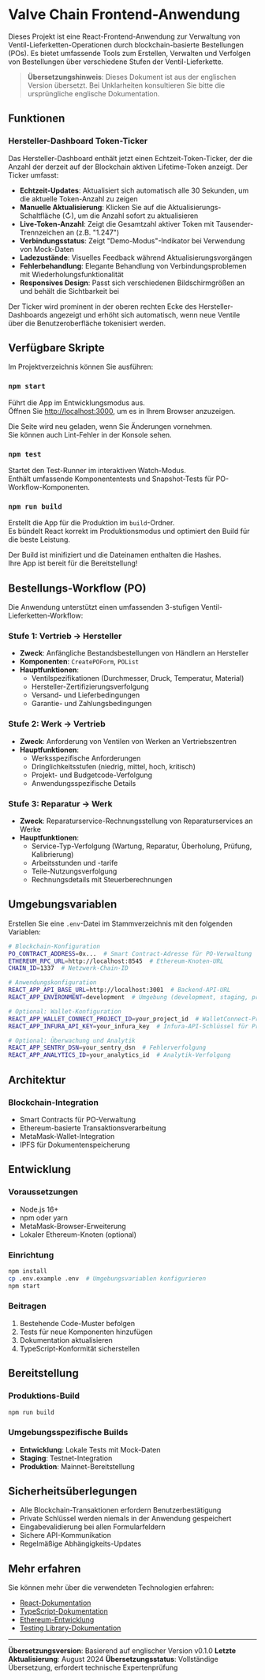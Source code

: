 # Valve Chain Frontend-Anwendung

Dieses Projekt ist eine React-Frontend-Anwendung zur Verwaltung von Ventil-Lieferketten-Operationen durch blockchain-basierte Bestellungen (POs). Es bietet umfassende Tools zum Erstellen, Verwalten und Verfolgen von Bestellungen über verschiedene Stufen der Ventil-Lieferkette.

> **Übersetzungshinweis**: Dieses Dokument ist aus der englischen Version übersetzt. Bei Unklarheiten konsultieren Sie bitte die ursprüngliche englische Dokumentation.

## Funktionen

### Hersteller-Dashboard Token-Ticker

Das Hersteller-Dashboard enthält jetzt einen Echtzeit-Token-Ticker, der die Anzahl der derzeit auf der Blockchain aktiven Lifetime-Token anzeigt. Der Ticker umfasst:

- **Echtzeit-Updates**: Aktualisiert sich automatisch alle 30 Sekunden, um die aktuelle Token-Anzahl zu zeigen
- **Manuelle Aktualisierung**: Klicken Sie auf die Aktualisierungs-Schaltfläche (↻), um die Anzahl sofort zu aktualisieren
- **Live-Token-Anzahl**: Zeigt die Gesamtzahl aktiver Token mit Tausender-Trennzeichen an (z.B. "1.247")
- **Verbindungsstatus**: Zeigt "Demo-Modus"-Indikator bei Verwendung von Mock-Daten
- **Ladezustände**: Visuelles Feedback während Aktualisierungsvorgängen
- **Fehlerbehandlung**: Elegante Behandlung von Verbindungsproblemen mit Wiederholungsfunktionalität
- **Responsives Design**: Passt sich verschiedenen Bildschirmgrößen an und behält die Sichtbarkeit bei

Der Ticker wird prominent in der oberen rechten Ecke des Hersteller-Dashboards angezeigt und erhöht sich automatisch, wenn neue Ventile über die Benutzeroberfläche tokenisiert werden.

## Verfügbare Skripte

Im Projektverzeichnis können Sie ausführen:

### `npm start`

Führt die App im Entwicklungsmodus aus.\
Öffnen Sie [http://localhost:3000](http://localhost:3000), um es in Ihrem Browser anzuzeigen.

Die Seite wird neu geladen, wenn Sie Änderungen vornehmen.\
Sie können auch Lint-Fehler in der Konsole sehen.

### `npm test`

Startet den Test-Runner im interaktiven Watch-Modus.\
Enthält umfassende Komponententests und Snapshot-Tests für PO-Workflow-Komponenten.

### `npm run build`

Erstellt die App für die Produktion im `build`-Ordner.\
Es bündelt React korrekt im Produktionsmodus und optimiert den Build für die beste Leistung.

Der Build ist minifiziert und die Dateinamen enthalten die Hashes.\
Ihre App ist bereit für die Bereitstellung!

## Bestellungs-Workflow (PO)

Die Anwendung unterstützt einen umfassenden 3-stufigen Ventil-Lieferketten-Workflow:

### Stufe 1: Vertrieb → Hersteller
- **Zweck**: Anfängliche Bestandsbestellungen von Händlern an Hersteller
- **Komponenten**: `CreatePOForm`, `POList`
- **Hauptfunktionen**:
  - Ventilspezifikationen (Durchmesser, Druck, Temperatur, Material)
  - Hersteller-Zertifizierungsverfolgung
  - Versand- und Lieferbedingungen
  - Garantie- und Zahlungsbedingungen

### Stufe 2: Werk → Vertrieb
- **Zweck**: Anforderung von Ventilen von Werken an Vertriebszentren
- **Hauptfunktionen**:
  - Werksspezifische Anforderungen
  - Dringlichkeitsstufen (niedrig, mittel, hoch, kritisch)
  - Projekt- und Budgetcode-Verfolgung
  - Anwendungsspezifische Details

### Stufe 3: Reparatur → Werk
- **Zweck**: Reparaturservice-Rechnungsstellung von Reparaturservices an Werke
- **Hauptfunktionen**:
  - Service-Typ-Verfolgung (Wartung, Reparatur, Überholung, Prüfung, Kalibrierung)
  - Arbeitsstunden und -tarife
  - Teile-Nutzungsverfolgung
  - Rechnungsdetails mit Steuerberechnungen

## Umgebungsvariablen

Erstellen Sie eine `.env`-Datei im Stammverzeichnis mit den folgenden Variablen:

```bash
# Blockchain-Konfiguration
PO_CONTRACT_ADDRESS=0x...  # Smart Contract-Adresse für PO-Verwaltung
ETHEREUM_RPC_URL=http://localhost:8545  # Ethereum-Knoten-URL
CHAIN_ID=1337  # Netzwerk-Chain-ID

# Anwendungskonfiguration
REACT_APP_API_BASE_URL=http://localhost:3001  # Backend-API-URL
REACT_APP_ENVIRONMENT=development  # Umgebung (development, staging, production)

# Optional: Wallet-Konfiguration
REACT_APP_WALLET_CONNECT_PROJECT_ID=your_project_id  # WalletConnect-Projekt-ID
REACT_APP_INFURA_API_KEY=your_infura_key  # Infura-API-Schlüssel für Produktion

# Optional: Überwachung und Analytik
REACT_APP_SENTRY_DSN=your_sentry_dsn  # Fehlerverfolgung
REACT_APP_ANALYTICS_ID=your_analytics_id  # Analytik-Verfolgung
```

## Architektur

### Blockchain-Integration
- Smart Contracts für PO-Verwaltung
- Ethereum-basierte Transaktionsverarbeitung
- MetaMask-Wallet-Integration
- IPFS für Dokumentenspeicherung

## Entwicklung

### Voraussetzungen
- Node.js 16+
- npm oder yarn
- MetaMask-Browser-Erweiterung
- Lokaler Ethereum-Knoten (optional)

### Einrichtung
```bash
npm install
cp .env.example .env  # Umgebungsvariablen konfigurieren
npm start
```

### Beitragen
1. Bestehende Code-Muster befolgen
2. Tests für neue Komponenten hinzufügen
3. Dokumentation aktualisieren
4. TypeScript-Konformität sicherstellen

## Bereitstellung

### Produktions-Build
```bash
npm run build
```

### Umgebungsspezifische Builds
- **Entwicklung**: Lokale Tests mit Mock-Daten
- **Staging**: Testnet-Integration
- **Produktion**: Mainnet-Bereitstellung

## Sicherheitsüberlegungen

- Alle Blockchain-Transaktionen erfordern Benutzerbestätigung
- Private Schlüssel werden niemals in der Anwendung gespeichert
- Eingabevalidierung bei allen Formularfeldern
- Sichere API-Kommunikation
- Regelmäßige Abhängigkeits-Updates

## Mehr erfahren

Sie können mehr über die verwendeten Technologien erfahren:

- [React-Dokumentation](https://reactjs.org/)
- [TypeScript-Dokumentation](https://www.typescriptlang.org/)
- [Ethereum-Entwicklung](https://ethereum.org/developers/)
- [Testing Library-Dokumentation](https://testing-library.com/)

---

**Übersetzungsversion**: Basierend auf englischer Version v0.1.0
**Letzte Aktualisierung**: August 2024
**Übersetzungsstatus**: Vollständige Übersetzung, erfordert technische Expertenprüfung